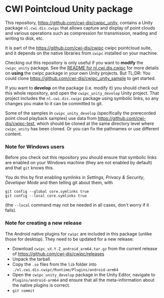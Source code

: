 # CWI Pointcloud Unity package

This repository, <https://github.com/cwi-dis/cwipc_unity>, contains a Unity package `nl.cwi.dis.cwipc` that allows capture and display of
point clouds and various operations such as compression for transmission, reading and writing to disk, etc.

It is part of the <https://github.com/cwi-dis/cwipc> cwipc pointcloud suite, and it depends on the native libraries from `cwipc` installed on your machine.

Checking out this repository is only useful if you want to **modify** the `cwipc_unity` package.
See the [README for nl.cwi.dis.cwipc](nl.cwi.dis.cwipc/README.md) for more details on **using** the cwipc package in your own Unity projects.
But TL;DR: You could clone <https://github.com/cwi-dis/cwipc_unity_sample> to get started.

If you want to **develop** on the package (i.e. modify it) you should check out this whole repository, and open the `cwipc_unity_develop` Unity project. That project includes the `nl.cwi.dis.cwipc` package using symbolic links, so any changes you make to it can be committed to git.

Some of the samples in `cwipc_unity_develop` (specifically the prerecorded point cloud playback samples) use data from <https://github.com/cwi-dis/cwipc-test>, which should be cloned at the same directory level where `cwipc_unity` has been cloned. Or you can fix the pathnames or use different content.

### Note for Windows users

Before you check out this repository you should ensure that symbolic links are enabled on your Windows machine (they are not enabled by default) and that `git` knows this.

You do this by first enabling symlinks in _Settings, Privacy & Security_, _Developer Mode_ and then telling git about them, with

```
git config --global core.symlinks true
git config --local core.symlinks true
```

(the `--local` command may not be needed in all cases, don't worry if it fails).

### Note for creating a new release

The Android native plugins for `cwipc` are included in this package (unlike those for desktop). They need to be updated for a new release:

- Download `cwipc_vX.Y.Z_android_arm64.tar.gz` from the current release of <https://github.com/cwi-dis/cwipc/releases>
- Unpack the tarball.
- Copy the `.so` files from the `lib` folder into `./nl.cwi.dis.cwipc/Runtime/Plugins/android-arm64`
- Open the `cwipc_unity_develop` package in the Unity Editor, navigate to `Plugins/android-arm64` and ensure that all the meta-information about the native plugins is correct.
- `git commit`